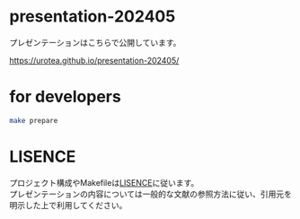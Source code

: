 # presentation-202405

プレゼンテーションはこちらで公開しています。

https://urotea.github.io/presentation-202405/

# for developers

```bash
make prepare
```

# LISENCE

プロジェクト構成やMakefileは[LISENCE](./LICENSE)に従います。  
プレゼンテーションの内容については一般的な文献の参照方法に従い、引用元を明示した上で利用してください。
